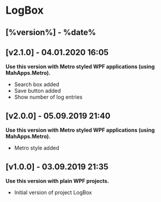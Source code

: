 # LogBox

## [%version%] - %date%


## [v2.1.0] - 04.01.2020 16:05

**Use this version with Metro styled WPF applications (using MahApps.Metro).**

- Search box added
- Save button added
- Show number of log entries

## [v2.0.0] - 05.09.2019 21:40

**Use this version with Metro styled WPF applications (using MahApps.Metro).**

- Metro style added

## [v1.0.0] - 03.09.2019 21:35

**Use this version with plain WPF projects.**

- Initial version of project LogBox